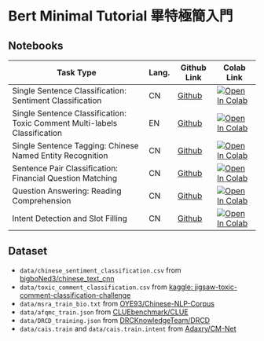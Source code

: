# Bert Minimal Tutorial 畢特極簡入門

## Notebooks

| Task Type | Lang. | Github Link | Colab Link |
|--|--|--|--|
|Single Sentence Classification: Sentiment Classification|CN|[Github](./notebooks/chinese_sentiment_classification.ipynb)|<a href="https://colab.research.google.com/github/GitYCC/bert-minimal-tutorial/blob/master/notebooks/chinese_sentiment_classification.ipynb" target="_blank"><img src="https://colab.research.google.com/assets/colab-badge.svg" alt="Open In Colab"/></a>|
|Single Sentence Classification: Toxic Comment Multi-labels Classification|EN|[Github](./notebooks/toxic_comment_classification.ipynb)|<a href="https://colab.research.google.com/github/GitYCC/bert-minimal-tutorial/blob/master/notebooks/toxic_comment_classification.ipynb" target="_blank"><img src="https://colab.research.google.com/assets/colab-badge.svg" alt="Open In Colab"/></a>|
|Single Sentence Tagging: Chinese Named Entity Recognition|CN|[Github](./notebooks/chinese_ner.ipynb)|<a href="https://colab.research.google.com/github/GitYCC/bert-minimal-tutorial/blob/master/notebooks/chinese_ner.ipynb" target="_blank"><img src="https://colab.research.google.com/assets/colab-badge.svg" alt="Open In Colab"/></a>|
|Sentence Pair Classification: Financial Question Matching|CN|[Github](./notebooks/financial_question_matching.ipynb)|<a href="https://colab.research.google.com/github/GitYCC/bert-minimal-tutorial/blob/master/notebooks/financial_question_matching.ipynb" target="_blank"><img src="https://colab.research.google.com/assets/colab-badge.svg" alt="Open In Colab"/></a>|
|Question Answering: Reading Comprehension|CN|[Github](./notebooks/chinese_qa.ipynb)|<a href="https://colab.research.google.com/github/GitYCC/bert-minimal-tutorial/blob/master/notebooks/chinese_qa.ipynb" target="_blank"><img src="https://colab.research.google.com/assets/colab-badge.svg" alt="Open In Colab"/></a>|
|Intent Detection and Slot Filling|CN|[Github](./notebooks/intent_detection_and_slot_filling.ipynb)|<a href="https://colab.research.google.com/github/GitYCC/bert-minimal-tutorial/blob/master/notebooks/intent_detection_and_slot_filling.ipynb" target="_blank"><img src="https://colab.research.google.com/assets/colab-badge.svg" alt="Open In Colab"/></a>|

## Dataset

- `data/chinese_sentiment_classification.csv` from [bigboNed3/chinese_text_cnn](https://github.com/bigboNed3/chinese_text_cnn)
- `data/toxic_comment_classification.csv` from [kaggle: jigsaw-toxic-comment-classification-challenge](https://www.kaggle.com/c/jigsaw-toxic-comment-classification-challenge/data?select=train.csv.zip)
- `data/msra_train_bio.txt` from [OYE93/Chinese-NLP-Corpus](https://github.com/OYE93/Chinese-NLP-Corpus)
- `data/afqmc_train.json` from [CLUEbenchmark/CLUE](https://github.com/CLUEbenchmark/CLUE)
- `data/DRCD_training.json` from [DRCKnowledgeTeam/DRCD](https://github.com/DRCKnowledgeTeam/DRCD)
- `data/cais.train` and `data/cais.train.intent` from [Adaxry/CM-Net](https://github.com/Adaxry/CM-Net)
